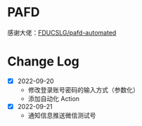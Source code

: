 PAFD
=========================
感谢大佬：[FDUCSLG/pafd-automated](https://github.com/FDUCSLG/pafd-automated)

Change Log
=========================
- [x] 2022-09-20
    - 修改登录账号密码的输入方式（参数化）
    - 添加自动化 Action
- [x] 2022-09-21
    - 通知信息推送微信测试号
